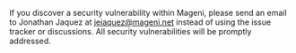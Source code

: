 If you discover a security vulnerability within Mageni, please send an email to Jonathan Jaquez at jejaquez@mageni.net instead of using the issue tracker or discussions. All security vulnerabilities will be promptly addressed.
